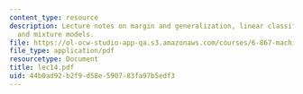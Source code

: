 ```yaml
---
content_type: resource
description: Lecture notes on margin and generalization, linear classifiers, ensembles,
  and mixture models.
file: https://ol-ocw-studio-app-qa.s3.amazonaws.com/courses/6-867-machine-learning-fall-2006/44b0ad92b2f9d58e590783fa97b5edf3_lec14.pdf
file_type: application/pdf
resourcetype: Document
title: lec14.pdf
uid: 44b0ad92-b2f9-d58e-5907-83fa97b5edf3
---
```


